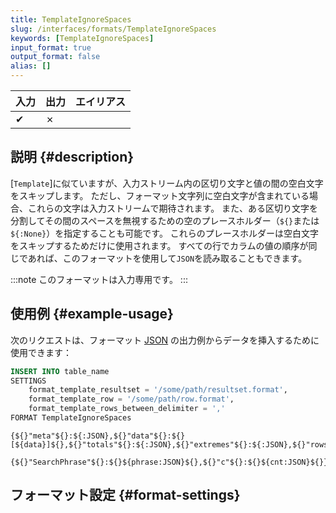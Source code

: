 ```yaml
---
title: TemplateIgnoreSpaces
slug: /interfaces/formats/TemplateIgnoreSpaces
keywords: [TemplateIgnoreSpaces]
input_format: true
output_format: false
alias: []
---
```


| 入力 | 出力 | エイリアス |
|-------|--------|-------|
| ✔     | ✗      |       |

## 説明 {#description}

[`Template`]に似ていますが、入力ストリーム内の区切り文字と値の間の空白文字をスキップします。 
ただし、フォーマット文字列に空白文字が含まれている場合、これらの文字は入力ストリームで期待されます。 
また、ある区切り文字を分割してその間のスペースを無視するための空のプレースホルダー（`${}`または`${:None}`）を指定することも可能です。 
これらのプレースホルダーは空白文字をスキップするためだけに使用されます。
すべての行でカラムの値の順序が同じであれば、このフォーマットを使用して`JSON`を読み取ることもできます。

:::note
このフォーマットは入力専用です。
:::

## 使用例 {#example-usage}

次のリクエストは、フォーマット [JSON](/interfaces/formats/JSON) の出力例からデータを挿入するために使用できます：

```sql
INSERT INTO table_name 
SETTINGS
    format_template_resultset = '/some/path/resultset.format',
    format_template_row = '/some/path/row.format',
    format_template_rows_between_delimiter = ','
FORMAT TemplateIgnoreSpaces
```

```text title="/some/path/resultset.format"
{${}"meta"${}:${:JSON},${}"data"${}:${}[${data}]${},${}"totals"${}:${:JSON},${}"extremes"${}:${:JSON},${}"rows"${}:${:JSON},${}"rows_before_limit_at_least"${}:${:JSON}${}}
```

```text title="/some/path/row.format"
{${}"SearchPhrase"${}:${}${phrase:JSON}${},${}"c"${}:${}${cnt:JSON}${}}
```

## フォーマット設定 {#format-settings}
